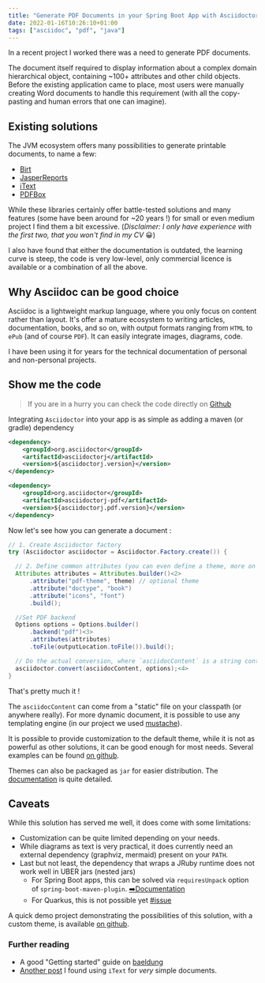 ```yaml
---
title: "Generate PDF Documents in your Spring Boot App with AsciidoctorJ"
date: 2022-01-16T10:26:10+01:00
tags: ["asciidoc", "pdf", "java"]
---
```


In a recent project I worked there was a need to generate PDF documents.

The document itself required to display information about a complex domain hierarchical object, containing ~100+ attributes and other child objects.
Before the existing application came to place, most users were manually creating Word documents to handle this requirement (with all the copy-pasting and human errors that one can imagine).

## Existing solutions

The JVM ecosystem offers many possibilities to generate printable documents, to name a few:

- [Birt](https://eclipse.github.io/birt-website/)
- [JasperReports](https://www.jaspersoft.com/products/jasperreports-library)
- [iText](https://itextpdf.com/en/products/itext-7)
- [PDFBox](https://pdfbox.apache.org/)

While these libraries certainly offer battle-tested solutions and many features (some have been around for ~20 years !) for small or even medium project I find them a bit excessive.
(_Disclaimer: I only have experience with the first two, that you won't find in my CV_ 😀)

I also have found that either the documentation is outdated, the learning curve is steep, the code is very low-level, only commercial licence is available or a combination of all the above.

## Why Asciidoc can be good choice

Asciidoc is a lightweight markup language, where you only focus on content rather than layout.
It's offer a mature ecosystem to writing articles, documentation, books, and so on, with output formats ranging from `HTML` to `ePub` (and of course `PDF`).
It can easily integrate images, diagrams, code.

I have been using it for years for the technical documentation of personal and non-personal projects.

## Show me the code

> If you are in a hurry you can check the code directly on [Github](https://github.com/mikomatic/asciidoctorj-pdf-demo)

Integrating `Asciidoctor` into your app is as simple as adding a maven (or gradle) dependency

```xml
<dependency>
    <groupId>org.asciidoctor</groupId>
    <artifactId>asciidoctorj</artifactId>
    <version>${asciidoctorj.version}</version>
</dependency>

<dependency>
    <groupId>org.asciidoctor</groupId>
    <artifactId>asciidoctorj-pdf</artifactId>
    <version>${asciidoctorj.pdf.version}</version>
</dependency>
```

Now let's see how you can generate a document :

```java
// 1. Create Asciidoctor factory
try (Asciidoctor asciidoctor = Asciidoctor.Factory.create()) { 

  // 2. Define common attributes (you can even define a theme, more on that later)
  Attributes attributes = Attributes.builder()<2>
      .attribute("pdf-theme", theme) // optional theme
      .attribute("doctype", "book")
      .attribute("icons", "font")
      .build();

  //Set PDF backend
  Options options = Options.builder()
      .backend("pdf")<3>
      .attributes(attributes)
      .toFile(outputLocation.toFile()).build();

  // Do the actual conversion, where `asciidocContent` is a string containing a ASCIIDOC template
  asciidoctor.convert(asciidocContent, options);<4>
}
```

That's pretty much it !

The `asciidocContent` can come from a "static" file on your classpath (or anywhere really).
For more dynamic document, it is possible to use any templating engine (in our project we used [mustache](https://github.com/spullara/mustache.java)).

It is possible to provide customization to the default theme, while it is not as powerful as other solutions, it can be good enough for most needs.
Several examples can be found [on github](https://github.com/asciidoctor/asciidoctor-pdf/tree/main/examples).

Themes can also be packaged as `jar` for easier distribution.
The [documentation](https://github.com/asciidoctor/asciidoctor-pdf/blob/main/docs/theming-guide.adoc) is quite detailed.

## Caveats

While this solution has served me well, it does come with some limitations:

* Customization can be quite limited depending on your needs.
* While diagrams as text is very practical, it does currently need an external dependency (graphviz, mermaid) present on your `PATH`.
* Last but not least, the dependency that wraps a JRuby runtime does not work well in UBER jars (nested jars)
  * For Spring Boot apps, this can be solved via `requiresUnpack` option of `spring-boot-maven-plugin`. [➡️Documentation](https://docs.spring.io/spring-boot/docs/current/reference/htmlsingle/#howto.build.extract-specific-libraries-when-an-executable-jar-runs)
  * For Quarkus, this is not possible yet [#issue](https://github.com/asciidoctor/asciidoctorj/issues/1047)

A quick demo project demonstrating the possibilities of this solution, with a custom theme,
is available [on github](https://github.com/mikomatic/asciidoctorj-pdf-demo).

### Further reading

- A good "Getting started" guide on [baeldung](https://www.baeldung.com/asciidoctor)
- [Another post](https://blog.ninja-squad.com/2022/01/06/generate-pdf-documents-in-java/) I found using `iText` for _very_ simple documents.